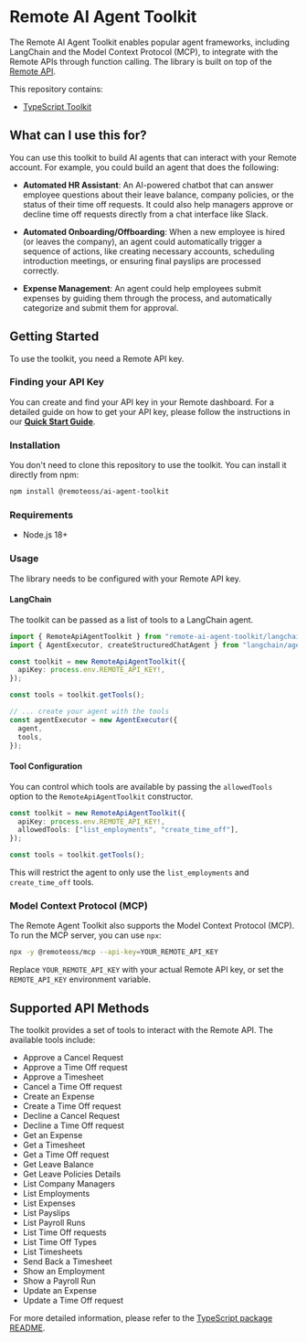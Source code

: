 # Remote AI Agent Toolkit

The Remote AI Agent Toolkit enables popular agent frameworks, including LangChain and the Model Context Protocol (MCP), to integrate with the Remote APIs through function calling. The library is built on top of the [Remote API](https://developer.remote.com/docs/getting-started).

This repository contains:

- [TypeScript Toolkit](./typescript)

## What can I use this for?

You can use this toolkit to build AI agents that can interact with your Remote account. For example, you could build an agent that does the following:

- **Automated HR Assistant**: An AI-powered chatbot that can answer employee questions about their leave balance, company policies, or the status of their time off requests. It could also help managers approve or decline time off requests directly from a chat interface like Slack.

- **Automated Onboarding/Offboarding**: When a new employee is hired (or leaves the company), an agent could automatically trigger a sequence of actions, like creating necessary accounts, scheduling introduction meetings, or ensuring final payslips are processed correctly.

- **Expense Management**: An agent could help employees submit expenses by guiding them through the process, and automatically categorize and submit them for approval.

## Getting Started

To use the toolkit, you need a Remote API key.

### Finding your API Key

You can create and find your API key in your Remote dashboard. For a detailed guide on how to get your API key, please follow the instructions in our **[Quick Start Guide](https://developer.remote.com/docs/quick-start-guide)**.

### Installation

You don't need to clone this repository to use the toolkit. You can install it directly from npm:

```bash
npm install @remoteoss/ai-agent-toolkit
```

### Requirements

- Node.js 18+

### Usage

The library needs to be configured with your Remote API key.

#### LangChain

The toolkit can be passed as a list of tools to a LangChain agent.

```typescript
import { RemoteApiAgentToolkit } from "remote-ai-agent-toolkit/langchain";
import { AgentExecutor, createStructuredChatAgent } from "langchain/agents";

const toolkit = new RemoteApiAgentToolkit({
  apiKey: process.env.REMOTE_API_KEY!,
});

const tools = toolkit.getTools();

// ... create your agent with the tools
const agentExecutor = new AgentExecutor({
  agent,
  tools,
});
```

#### Tool Configuration

You can control which tools are available by passing the `allowedTools` option to the `RemoteApiAgentToolkit` constructor.

```typescript
const toolkit = new RemoteApiAgentToolkit({
  apiKey: process.env.REMOTE_API_KEY!,
  allowedTools: ["list_employments", "create_time_off"],
});

const tools = toolkit.getTools();
```

This will restrict the agent to only use the `list_employments` and `create_time_off` tools.

### Model Context Protocol (MCP)

The Remote Agent Toolkit also supports the Model Context Protocol (MCP). To run the MCP server, you can use `npx`:

```bash
npx -y @remoteoss/mcp --api-key=YOUR_REMOTE_API_KEY
```

Replace `YOUR_REMOTE_API_KEY` with your actual Remote API key, or set the `REMOTE_API_KEY` environment variable.

## Supported API Methods

The toolkit provides a set of tools to interact with the Remote API. The available tools include:

- Approve a Cancel Request
- Approve a Time Off request
- Approve a Timesheet
- Cancel a Time Off request
- Create an Expense
- Create a Time Off request
- Decline a Cancel Request
- Decline a Time Off request
- Get an Expense
- Get a Timesheet
- Get a Time Off request
- Get Leave Balance
- Get Leave Policies Details
- List Company Managers
- List Employments
- List Expenses
- List Payslips
- List Payroll Runs
- List Time Off requests
- List Time Off Types
- List Timesheets
- Send Back a Timesheet
- Show an Employment
- Show a Payroll Run
- Update an Expense
- Update a Time Off request

For more detailed information, please refer to the [TypeScript package README](./typescript/README.md).
